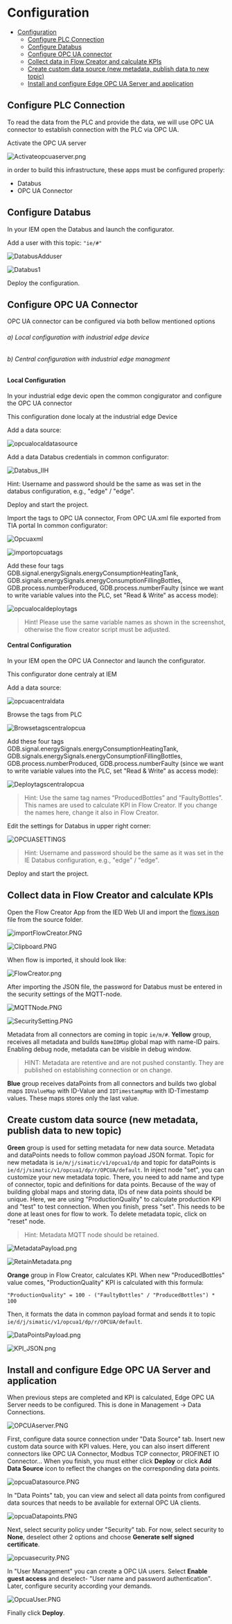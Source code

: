 # Configuration

- [Configuration](#configuration)
  - [Configure PLC Connection](#configure-PLC_Connections)
  - [Configure Databus](#configure-databus)
  - [Configure OPC UA connector](#configure-OPC-UA-connector)
  - [Collect data in Flow Creator and calculate KPIs](#collect-data-in-flow-creator-and-calculate-kpis)
  - [Create custom data source (new metadata, publish data to new topic)](#create-custom-data-source-new-metadata-publish-data-to-new-topic)
  - [Install and configure Edge OPC UA Server and application](#install-and-configure-Edge-OPC-UA-Server-and-application)


## Configure PLC Connection

To read the data from the PLC and provide the data, we will use OPC UA connector to establish connection with the PLC via OPC UA.

Activate the OPC UA server

![Activateopcuaserver.png](graphics/Activateopcuaserver.png)

in order to build this infrastructure, these apps must be configured properly:
  - Databus
  - OPC UA Connector 

  
## Configure Databus

In your IEM open the Databus and launch the configurator.

Add a user with this topic:
`"ie/#"`

![DatabusAdduser](graphics/DatabusAdduser.PNG)

![Databus1](graphics/Databus1.PNG)

Deploy the configuration.

## Configure OPC UA Connector

OPC UA connector can be configured via both bellow mentioned options

###### a) Local configuration with industrial edge device
###### b) Central configuration with industrial edge managment

#### Local Configuration

In your industrial edge devic open the common congigurator and configure the OPC UA connector 

This configuration done localy at the industrial edge Device

Add a data source:

![opcualocaldatasource](graphics/opcualocaldatasource.png) 

Add a data Databus credentials in common configurator:

![Databus_IIH](graphics/Databus_IIH.PNG) 

Hint: Username and password should be the same as was set in the databus configuration, e.g., "edge" / "edge".

Deploy and start the project.

Import the tags to OPC UA connector, From OPC UA.xml file exported from TIA portal In common configurator:

![Opcuaxml](graphics/Opcuaxml.PNG) 

![importopcuatags](graphics/importopcuatags.PNG) 

Add these four tags GDB.signal.energySignals.energyConsumptionHeatingTank, GDB.signals.energySignals.energyConsumptionFillingBottles, GDB.process.numberProduced, GDB.process.numberFaulty (since we want to write variable values into the PLC, set "Read & Write" as access mode):

![opcualocaldeploytags](graphics/opcualocaldeploytags.png)

>Hint! Please use the same variable names as shown in the screenshot, otherwise the flow creator script must be adjusted.

#### Central Configuration

In your IEM open the OPC UA Connector and launch the configurator.

This configurator done centraly at IEM

Add a data source:

![opcuacentraldata](graphics/opcuacentraldata.png)

Browse the tags from PLC

![Browsetagscentralopcua](graphics/Browsetagscentralopcua.PNG)

Add these four tags GDB.signal.energySignals.energyConsumptionHeatingTank, GDB.signals.energySignals.energyConsumptionFillingBottles, GDB.process.numberProduced, GDB.process.numberFaulty (since we want to write variable values into the PLC, set "Read & Write" as access mode):

![Deploytagscentralopcua](graphics/Deploytagscentralopcua.PNG) 

>Hint: Use the same tag names “ProducedBottles” and “FaultyBottles”. This names are used to calculate KPI in Flow Creator. If you change the names here, change it also in Flow Creator.

Edit the settings for Databus in upper right corner:

![OPCUASETTINGS](graphics/OPCUASETTINGS.PNG)

>Hint: Username and password should be the same as it was set in the IE Databus configuration, e.g., "edge" / "edge".

Deploy and start the project.

## Collect data in Flow Creator and calculate KPIs

Open the Flow Creator App from the IED Web UI and import the [flows.json](../src/flows.json) file from the source folder.

![importFlowCreator.PNG](graphics/importFlowCreator.png)

![Clipboard.PNG](graphics/Clipboard.PNG)

When flow is imported, it should look like:

![FlowCreator.png](graphics/FlowCreator.png)

After importing the JSON file, the password for Databus must be entered in the security settings of the MQTT-node.

![MQTTNode.PNG](graphics/MQTT_node.png)

![SecuritySetting.PNG](graphics/SecuritySetting.png)

Metadata from all connectors are coming in topic `ie/m/#`. **Yellow** group, receives all metadata and builds `NameIDMap` global map with name-ID pairs. Enabling debug node, metadata can be visible in debug window.

>HINT: Metadata are retentive and are not pushed constantly. They are published on establishing connection or on change.

**Blue** group receives dataPoints from all connectors and builds two global maps `IDValueMap` with ID-Value and `IDTimestampMap` with ID-Timestamp values. These maps stores only the last value.

## Create custom data source (new metadata, publish data to new topic)

**Green** group is used for setting metadata for new data source. Metadata and dataPoints needs to follow common payload JSON format. Topic for new metadata is `ie/m/j/simatic/v1/opcua1/dp` and topic for dataPoints is `ie/d/j/simatic/v1/opcua1/dp/r/OPCUA/default`. In inject node "set", you can customize your new metadata topic. There, you need to add name and type of connector, topic and definitions for data points. Because of the way of building global maps and storing data, IDs of new data points should be unique. Here, we are using "ProductionQuality" to calculate production KPI and "test" to test connection. When you finish, press "set". This needs to be done at least ones for flow to work. To delete metadata topic, click on "reset" node.

>Hint: Metadata MQTT node should be retained.

![MetadataPayload.png](graphics/MetadataPayload.png)

![RetainMetadata.png](graphics/RetainMetadata.png)

**Orange** group in Flow Creator, calculates KPI. When new "ProducedBottles" value comes, "ProductionQuality" KPI is calculated with this formula:

`"ProductionQuality" = 100 - ("FaultyBottles" / "ProducedBottles") * 100`

Then, it formats the data in common payload format and sends it to topic `ie/d/j/simatic/v1/opcua1/dp/r/OPCUA/default`.

![DataPointsPayload.png](graphics/DataPointsPayload.png)

![KPI_JSON.png](graphics/KPI_JSON.png)

## Install and configure Edge OPC UA Server and application

When previous steps are completed and KPI is calculated, Edge OPC UA Server needs to be configured. This is done in Management -> Data Connections.

![OPCUAserver.PNG](graphics/OPCUAserver.PNG)

First, configure data source connection under "Data Source" tab. Insert new custom data source with KPI values. Here, you can also insert different connectors like OPC UA Connector, Modbus TCP connector, PROFINET IO Connector... When you finish, you must either click **Deploy** or click **Add Data Source** icon to reflect the changes on the corresponding data points.

![opcuaDatasource.PNG](graphics/opcuaDatasource.PNG)

In "Data Points" tab, you can view and select all data points from configured data sources that needs to be available for external OPC UA clients.

![opcuaDatapoints.PNG](graphics/opcuaDatapoints.PNG)

Next, select security policy under "Security" tab. For now, select security to **None**, deselect other 2 options and choose **Generate self signed certificate**.

![opcuasecurity.PNG](graphics/opcuasecurity.PNG)

In "User Management" you can create a OPC UA users. Select **Enable guest access** and deselect- "User name and password authentication". Later, configure security according your demands.

![OpcuaUser.PNG](graphics/OpcuaUser.PNG)

Finally click **Deploy**.
